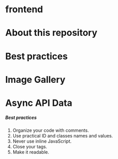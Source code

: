 # frontend
# About this repository
# Best practices
# Image Gallery 
# Async API Data

##### Best practices
1. Organize your code with comments.
2. Use practical ID and classes names and values.
3. Never use inline JavaScript. 
4. Close your tags.
5. Make it readable.
